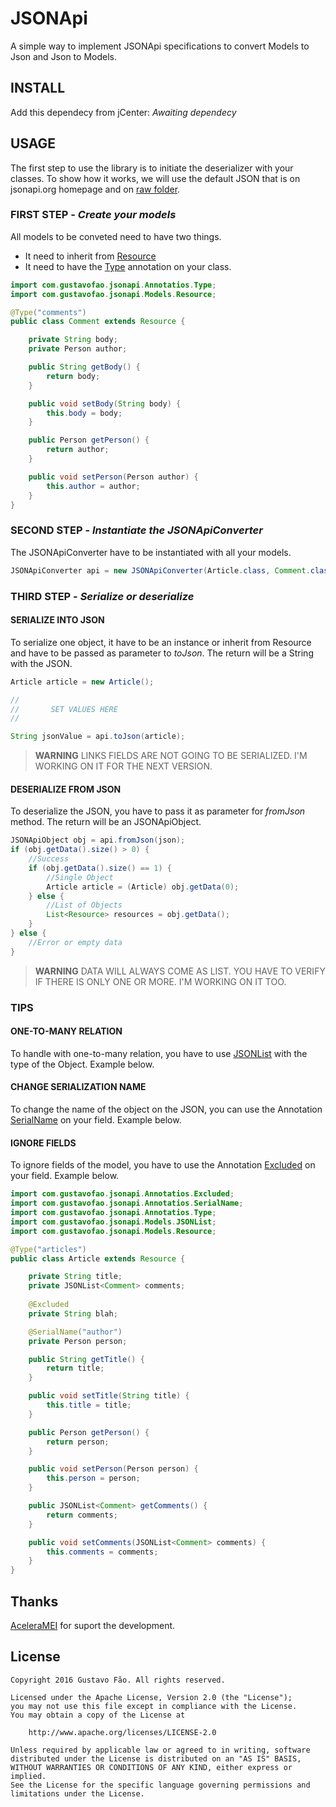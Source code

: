 # JSONApi
A simple way to implement JSONApi specifications to convert Models to Json and Json to Models.

## INSTALL
Add this dependecy from jCenter:
*Awaiting dependecy*

## USAGE
The first step to use the library is to initiate the deserializer with your classes.
To show how it works, we will use the default JSON that is on jsonapi.org homepage and on [raw folder](/app/src/main/res/raw/data.json).

### FIRST STEP - *Create your models*
All models to be conveted need to have two things.
* It need to inherit from [Resource](/JsonAPI/src/main/java/com/gustavofao/jsonapi/Models/Resource.java)
* It need to have the [Type](/JsonAPI/src/main/java/com/gustavofao/jsonapi/Annotations/Type.java) annotation on your class.

```java
import com.gustavofao.jsonapi.Annotatios.Type;
import com.gustavofao.jsonapi.Models.Resource;

@Type("comments")
public class Comment extends Resource {

    private String body;
    private Person author;

    public String getBody() {
        return body;
    }

    public void setBody(String body) {
        this.body = body;
    }

    public Person getPerson() {
        return author;
    }

    public void setPerson(Person author) {
        this.author = author;
    }
}
```

### SECOND STEP - *Instantiate the JSONApiConverter*
The JSONApiConverter have to be instantiated with all your models.

```java
JSONApiConverter api = new JSONApiConverter(Article.class, Comment.class, Person.class);
```

### THIRD STEP - *Serialize or deserialize*

#### SERIALIZE INTO JSON
To serialize one object, it have to be an instance or inherit from Resource and have to be passed as parameter to *toJson*.
The return will be a String with the JSON.

```java
Article article = new Article();

//
//       SET VALUES HERE
//

String jsonValue = api.toJson(article);
```

> **WARNING**
> LINKS FIELDS ARE NOT GOING TO BE SERIALIZED. I'M WORKING ON IT FOR THE NEXT VERSION.

#### DESERIALIZE FROM JSON
To deserialize the JSON, you have to pass it as parameter for *fromJson* method.
The return will be an JSONApiObject.

```java
JSONApiObject obj = api.fromJson(json);
if (obj.getData().size() > 0) {
    //Success   
    if (obj.getData().size() == 1) {
        //Single Object  
        Article article = (Article) obj.getData(0);
    } else {
        //List of Objects
        List<Resource> resources = obj.getData();
    }
} else {
    //Error or empty data
}
```

> **WARNING**
> DATA WILL ALWAYS COME AS LIST. YOU HAVE TO VERIFY IF THERE IS ONLY ONE OR MORE. I'M WORKING ON IT TOO.

### TIPS
#### ONE-TO-MANY RELATION
To handle with one-to-many relation, you have to use [JSONList](/JsonAPI/src/main/java/com/gustavofao/jsonapi/Models/JSONList.java) with the type of the Object.
Example below.

#### CHANGE SERIALIZATION NAME
To change the name of the object on the JSON, you can use the Annotation [SerialName](/JsonAPI/src/main/java/com/gustavofao/jsonapi/Annotations/SerialName.java) on your field.
Example below.

#### IGNORE FIELDS
To ignore fields of the model, you have to use the Annotation [Excluded](/JsonAPI/src/main/java/com/gustavofao/jsonapi/Annotations/Excluded.java) on your field.
Example below.

```java
import com.gustavofao.jsonapi.Annotatios.Excluded;
import com.gustavofao.jsonapi.Annotatios.SerialName;
import com.gustavofao.jsonapi.Annotatios.Type;
import com.gustavofao.jsonapi.Models.JSONList;
import com.gustavofao.jsonapi.Models.Resource;

@Type("articles")
public class Article extends Resource {

    private String title;
    private JSONList<Comment> comments;
    
    @Excluded 
    private String blah;

    @SerialName("author")
    private Person person;

    public String getTitle() {
        return title;
    }

    public void setTitle(String title) {
        this.title = title;
    }

    public Person getPerson() {
        return person;
    }

    public void setPerson(Person person) {
        this.person = person;
    }

    public JSONList<Comment> getComments() {
        return comments;
    }

    public void setComments(JSONList<Comment> comments) {
        this.comments = comments;
    }
}

```

## Thanks
[AceleraMEI](http://www.aceleramei.com.br/) for suport the development.

## License
    Copyright 2016 Gustavo Fão. All rights reserved.

    Licensed under the Apache License, Version 2.0 (the "License");
    you may not use this file except in compliance with the License.
    You may obtain a copy of the License at

        http://www.apache.org/licenses/LICENSE-2.0

    Unless required by applicable law or agreed to in writing, software
    distributed under the License is distributed on an "AS IS" BASIS,
    WITHOUT WARRANTIES OR CONDITIONS OF ANY KIND, either express or implied.
    See the License for the specific language governing permissions and
    limitations under the License.
